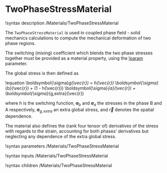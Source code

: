 # TwoPhaseStressMaterial

!syntax description /Materials/TwoPhaseStressMaterial

The `TwoPhaseStressMaterial` is used in coupled phase field - solid mechanics calculations to compute
the mechanical deformation of two phase regions.

The switching (mixing) coefficient which blends the two phase stresses together must be provided
as a material property, using the [!param](/Materials/TwoPhaseStressMaterial/h) parameter.

The global stress is then defined as

!equation
\boldsymbol{\sigma}_g(\vec{r}) = h(\vec{r}) \boldsymbol{\sigma}_{b}(\vec{r}) + (1 - h(\vec{r})) \boldsymbol{\sigma}_{a}(\vec{r}) + \boldsymbol{\sigma}_{g,extra}(\vec{r})

where $h$ is the switching function, $\boldsymbol{\sigma}_{b}$ and $\boldsymbol{\sigma}_{a}$ the stresses in the phase B and A respectively,
$\boldsymbol{\sigma}_{g,extra}$ an extra global stress, and $\vec{r}$ denotes the spatial dependence.

The material also defines the (rank four tensor of) derivatives of the stress with regards to the strain, accounting
for both phases' derivatives but neglecting any dependence of the extra global stress.

!syntax parameters /Materials/TwoPhaseStressMaterial

!syntax inputs /Materials/TwoPhaseStressMaterial

!syntax children /Materials/TwoPhaseStressMaterial
